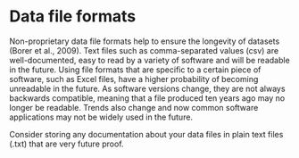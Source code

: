 # Data file formats #

Non-proprietary data file formats help to ensure the longevity of datasets (Borer et al., 2009). Text files such as comma-separated values (csv) are well-documented, easy to read by a variety of software and will be readable in the future. Using file formats that are specific to a certain piece of software, such as Excel files, have a higher probability of becoming unreadable in the future. As software versions change, they are not always backwards compatible, meaning that a file produced ten years ago may no longer be readable. Trends also change and now common software applications may not be widely used in the future.

Consider storing any documentation about your data files in plain text files (.txt) that are very future proof.





